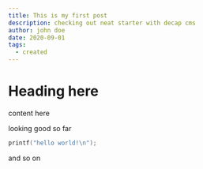 ```yaml
---
title: This is my first post
description: checking out neat starter with decap cms
author: john doe
date: 2020-09-01
tags:
  - created
---
```

# Heading here

content here

looking good so far

```c
printf("hello world!\n");
```



and so on